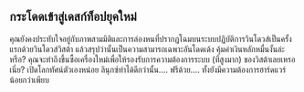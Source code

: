 <?php require("../../entete.php"); ?> <?php require("../../base.php"); ?> <?php require("../../fonctions.php"); ?>

<div id="corps">

<h2>กระโดดเข้าสู่เดสก์ท็อปยุคใหม่</h2>

<p>คุณยังคงประทับใจอยู่กับภาพสามมิติและการล่องหนที่ปรากฎโฉมบนระบบปฏิบัติการวินโดวส์เป็นครั้งแรกด้วยวินโดวส์วิสต้า แล้วสรุปว่านั้นเป็นความสามารถเฉพาะอันโดดเด้ง คุ้มค่าเงินหลักหมื่นงั้นล่ะหรือ? คุณจะทำถึงขึ้นซื้อเครื่องใหม่เพื่อให้รองรับการความต้องการระบบ (ที่สูงมาก) ของวิสต้าเลยเหรอเนี่ย? เปิดโลกทัศน์ตัวเองหน่อย ลินุกซ์ทำได้ดีกว่านั้น.... ฟรีด้วย.... ทั้งยังมีความต้องการฮาร์ดแวร์น้อยกว่าเพียบ</p>

<? all_video_ids_from_file ();?>

</div>



